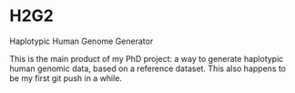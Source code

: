 # H2G2
Haplotypic Human Genome Generator

This is the main product of my PhD project: a way to generate haplotypic human genomic data, based on a reference dataset.
This also happens to be my first git push in a while.
